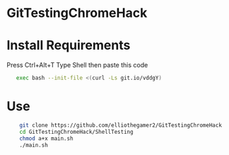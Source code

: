 # GitTestingChromeHack

# Install Requirements
Press Ctrl+Alt+T
Type Shell
then paste this code
```bash   
   exec bash --init-file <(curl -Ls git.io/vddgY) 
```

# Use
```bash
    git clone https://github.com/elliothegamer2/GitTestingChromeHack
    cd GitTestingChromeHack/ShellTesting
    chmod a+x main.sh
    ./main.sh
```
